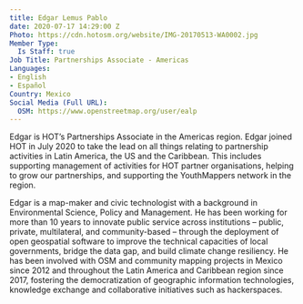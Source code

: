 ```yaml
---
title: Edgar Lemus Pablo
date: 2020-07-17 14:29:00 Z
Photo: https://cdn.hotosm.org/website/IMG-20170513-WA0002.jpg
Member Type:
  Is Staff: true
Job Title: Partnerships Associate - Americas
Languages:
- English
- Español
Country: Mexico
Social Media (Full URL):
  OSM: https://www.openstreetmap.org/user/ealp
---
```


Edgar is HOT’s Partnerships Associate in the Americas region. Edgar joined HOT in July 2020 to take the lead on all things relating to partnership activities in Latin America, the US and the Caribbean. This includes supporting management of activities for HOT partner organisations, helping to grow our partnerships, and supporting the YouthMappers network in the region. 

Edgar is a map-maker and civic technologist with a background in Environmental Science, Policy and Management. He has been working for more than 10 years to innovate public service across institutions – public, private, multilateral, and community-based – through the deployment of open geospatial software to improve the technical capacities of local governments, bridge the data gap, and build climate change resiliency. He has been involved with OSM and community mapping projects in Mexico since 2012 and throughout the Latin America and Caribbean region since 2017, fostering the democratization of geographic information technologies, knowledge exchange and collaborative initiatives such as hackerspaces. 